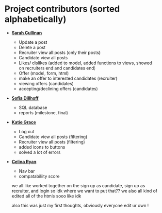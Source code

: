 Project contributors (sorted alphabetically)
============================================

* **[Sarah Cullinan](https://github.com/sarahcullinan)**

  * Update a post
  * Delete a post
  * Recruiter view all posts (only their posts)
  * Candidate view all posts 
  * Likes/ dislikes (added to model, added functions to views, showed on recruiters end and candidates end)
  * Offer (model, form, html) 
  * make an offer to interested candidates (recruiter)
  * viewing offers (candidates)
  * accepting/declining offers (candidates)

* **[Sofia Dillhoff](https://github.com/sdillho2)**

  * SQL database
  * reports (milestone, final)

* **[Katie Grace](https://github.com/katiegrace)**

  * Log out
  * Candidate view all posts (filtering)
  * Recruiter view all posts (filtering)
  * added icons to buttons 
  * solved a lot of errors 

* **[Celina Ryan](https://github.com/celinaryan)**

  * Nav bar
  * compatabiliity score 


  we all like worked together on the sign up as candidate, sign up as recruiter, and login so idk where we want to put that??
  we also all kind of edited all of the htmls sooo like idk 

  also this was just my first thoughts, obviously everyone edit ur own !